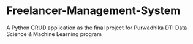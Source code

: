 # Freelancer-Management-System
A Python CRUD application as the final project for Purwadhika DTI Data Science &amp; Machine Learning program
